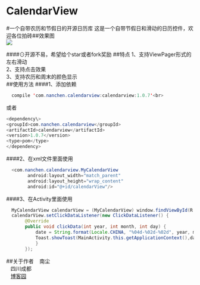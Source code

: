 # CalendarView
#一个自带农历和节假日的开源日历库
这是一个自带节假日和滑动的日历控件，欢迎各位拍砖##效果图<br>
![](https://github.com/nanchen2251/CalendarView/blob/master/GIF.gif)

####⊙开源不易，希望给个star或者fork奖励
##特点
  1、支持ViewPager形式的左右滑动<br>
  2、支持点击效果<br>
  3、支持农历和周末的颜色显示<br>
##使用方法
####1、添加依赖<br>
```java
  compile 'com.nanchen.calendarview:calendarview:1.0.7'<br>
```
  或者<br>
  ```java
  <dependency\>
  <groupId>com.nanchen.calendarview</groupId>
  <artifactId>calendarview</artifactId>
  <version>1.0.7</version>
  <type>pom</type>
</dependency>
```
####2、在xml文件里面使用<br>
```java
  <com.nanchen.calendarview.MyCalendarView
        android:layout_width="match_parent"
        android:layout_height="wrap_content"
        android:id="@+id/calendarView"/>
```
####3、在Activity里面使用<br>
```java
  MyCalendarView calendarView = (MyCalendarView) window.findViewById(R.id.calendarView);
  calendarView.setClickDataListener(new ClickDataListener() {
       @Override
       public void clickData(int year, int month, int day) {
           date = String.format(Locale.CHINA, "%04d-%02d-%02d", year, month, day);
           Toast.showToast(MainActivity.this.getApplicationContext(),date,Toast.LENGTH_SHORT).show();
           }
       });
```
##关于作者
    南尘<br>
    四川成都<br>
    [博客园](http://www.cnblogs.com/liushilin/)
